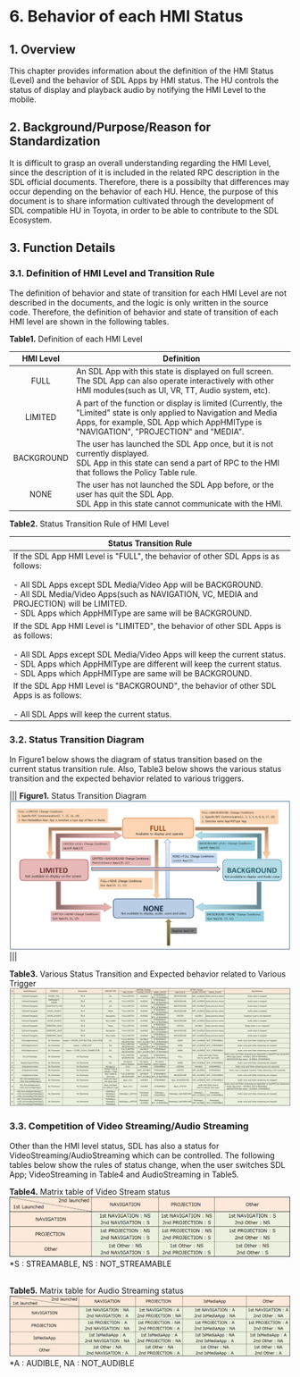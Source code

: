 # 6. Behavior of each HMI Status

## 1. Overview
This chapter provides information about the definition of the HMI Status (Level) and the behavior of SDL Apps by HMI status.
The HU controls the status of display and playback audio by notifying the HMI Level to the mobile.

## 2. Background/Purpose/Reason for Standardization
It is difficult to grasp an overall understanding regarding the HMI Level, since the description of it is included in the related RPC description in the SDL official documents.
Therefore, there is a possibilty that differences may occur depending on the behavior of each HU.
Hence, the purpose of this document is to share information cultivated through the development of SDL compatible HU in Toyota, in order to be able to contribute to the SDL Ecosystem.

## 3. Function Details
### 3.1. Definition of HMI Level and Transition Rule
The definition of behavior and state of transition for each HMI Level are not described in the documents, and the logic is only written in the source code.
Therefore, the definition of behavior and state of transition of each HMI level are shown in the following tables.

**Table1.** Definition of each HMI Level

|<div align="center"> HMI Level </div>|<div align="center"> Definition </div>|
|:---:|:---|
|<div align="center"> FULL </div>|<div align="left">An SDL App with this state is displayed on full screen.<br>The SDL App can also operate interactively with other HMI modules(such as UI, VR, TT, Audio system, etc). </div>|
|<div align="center"> LIMITED </div>|<div align="left">A part of the function or display is limited (Currently, the "Limited" state is only applied to Navigation and Media Apps, for example, SDL App which AppHMIType is "NAVIGATION", "PROJECTION" and "MEDIA". </div>|
|<div align="center"> BACKGROUND </div>|<div align="left">The user has launched the SDL App once, but it is not currently displayed.<br>SDL App in this state can send a part of RPC to the HMI that follows the Policy Table rule. </div>|
|<div align="center"> NONE </div>|<div align="left">The user has not launched the SDL App before, or the user has quit the SDL App.<br>SDL App in this state cannot communicate with the HMI. </div>|

**Table2.** Status Transition Rule of HMI Level

|<div align="center"> Status Transition Rule </div>|
|:---|
|<div align="left"> If the SDL App HMI Level is "FULL", the behavior of other SDL Apps is as follows:<br><br> - All SDL Apps except SDL Media/Video App will be BACKGROUND.<br> - All SDL Media/Video Apps(such as NAVIGATION, VC, MEDIA and PROJECTION) will be LIMITED.<br> - SDL Apps which AppHMIType are same will be BACKGROUND.<br></div>|
|<div align="left"> If the SDL App HMI Level is "LIMITED", the behavior of other SDL Apps is as follows:<br><br> - All SDL Apps except SDL Media/Video Apps will keep the current status.<br> - SDL Apps which AppHMIType are different will keep the current status.<br> - SDL Apps which AppHMIType are same will be BACKGROUND.<br></div>|
|<div align="left"> If the SDL App HMI Level is "BACKGROUND", the behavior of other SDL Apps is as follows:<br><br> - All SDL Apps will keep the current status.<br></div>|

### 3.2. Status Transition Diagram
In Figure1 below shows the diagram of status transition based on the current status transition rule.
Also, Table3 below shows the various status transition and the expected behavior related to various triggers.

|||
**Figure1.** Status Transition Diagram
![figuer1_status_transition_diagram.png](./assets/figuer1_status_transition_diagram.png)
|||

**Table3.** Various Status Transition and Expected behavior related to Various Trigger
![table3_various_status_transition_and_expected_behavior_related_to_various_trigger.png](./assets/table3_various_status_transition_and_expected_behavior_related_to_various_trigger.png)

###  3.3. Competition of Video Streaming/Audio Streaming
Other than the HMI level status, SDL has also a status for VideoStreaming/AudioStreaming which can be controlled.
The following tables below show the rules of status change, when the user switches SDL App; VideoStreaming in Table4 and AudioStreaming in Table5.

**Table4.** Matrix table of Video Stream status
![table4_matrix_table_of_video_stream.png](./assets/table4_matrix_table_of_video_stream.png)
*S : STREAMABLE, NS : NOT_STREAMABLE<br><br>

**Table5.** Matrix table for Audio Streaming status
![table5_matrix_table_of_audio_stream.png](./assets/table5_matrix_table_of_audio_stream.png)
*A : AUDIBLE, NA : NOT_AUDIBLE
